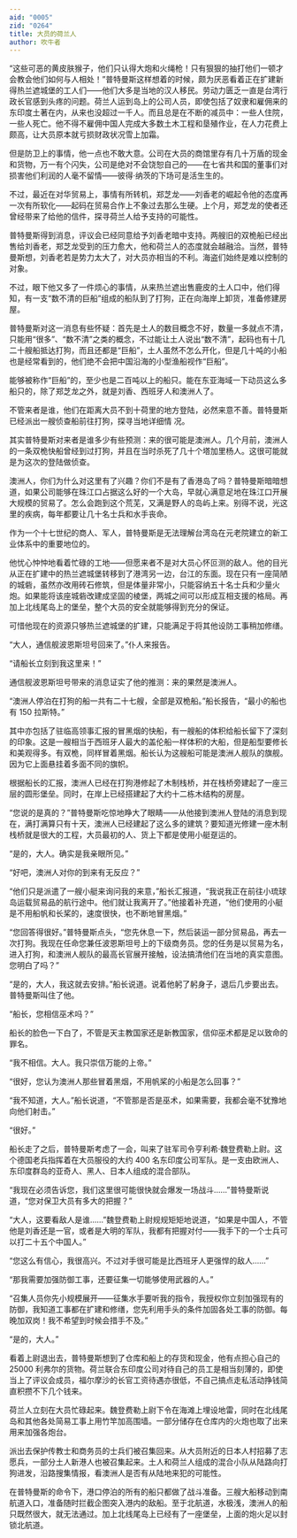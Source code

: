 ```yaml
---
aid: "0005"
zid: "0264"
title: 大员的荷兰人
author: 吹牛者
---
```


“这些可恶的黄皮肤猴子，他们只认得大炮和火绳枪！只有狠狠的抽打他们一顿才会教会他们如何与人相处！”普特曼斯这样想着的时候，颇为厌恶看着正在扩建新得热兰遮城堡的工人们——他们大多是当地的汉人移民。劳动力匮乏一直是台湾行政长官感到头疼的问题。荷兰人运到岛上的公司人员，即使包括了奴隶和雇佣来的东印度土著在内，从来也没超过一千人。而且总是在不断的减员中：一些人住院，一些人死亡。他不得不雇佣中国人完成大多数土木工程和垦殖作业，在人力花费上颇高，让大员原本就亏损财政状况雪上加霜。

但是防卫上的事情，他一点也不敢大意。公司在大员的商馆里存有几十万盾的现金和货物，万一有个闪失，公司是绝对不会饶恕自己的——在七省共和国的董事们对损害他们利润的人毫不留情——彼得·纳茨的下场可是活生生的。

不过，最近在对华贸易上，事情有所转机，郑芝龙——刘香老的崛起令他的态度再一次有所软化——起码在贸易合作上不象过去那么生硬。上个月，郑芝龙的使者还曾经带来了给他的信件，探寻荷兰人给予支持的可能性。

普特曼斯得到消息，评议会已经同意给予刘香老暗中支持。两艘旧的双桅船已经出售给刘香老，郑芝龙受到的压力愈大，他和荷兰人的态度就会越融洽。当然，普特曼斯想，刘香老若是势力太大了，对大员亦相当的不利。海盗们始终是难以控制的对象。

不过，眼下他又多了一件烦心的事情，从来热兰遮出售鹿皮的土人口中，他们得知，有一支“数不清的巨船”组成的船队到了打狗，正在向海岸上卸货，准备修建房屋。

普特曼斯对这一消息有些怀疑：首先是土人的数目概念不好，数量一多就点不清，只能用“很多”、“数不清”之类的概念，不过能让土人说出“数不清”，起码也有十几二十艘船抵达打狗，而且还都是“巨船”，土人虽然不怎么开化，但是几十吨的小船也是经常看到的，他们绝不会把中国沿海的小型渔船视作“巨船”。

能够被称作“巨船”的，至少也是二百吨以上的船只。能在东亚海域一下动员这么多船只的，除了郑芝龙之外，就是刘香、西班牙人和澳洲人了。

不管来者是谁，他们在距离大员不到十荷里的地方登陆，必然来意不善。普特曼斯已经派出一艘侦查船前往打狗，探寻当地详细情
况。

其实普特曼斯对来者是谁多少有些预测：来的很可能是澳洲人。几个月前，澳洲人的一条双桅快船曾经到过打狗，并且在当时杀死了几十个塔加里杨人。这很可能就是为这次的登陆做侦查。

澳洲人，你们为什么对这里有了兴趣？你们不是有了香港岛了吗？普特曼斯暗暗想道，如果公司能够在珠江口占据这么好的一个大岛，早就心满意足地在珠江口开展大规模的贸易了。怎么会跑到这个荒芜，又满是野人的岛屿上来。别得不说，光这里的疾病，每年都要让几十名士兵和水手丧命。

作为一个十七世纪的商人、军人，普特曼斯是无法理解台湾岛在元老院建立的新工业体系中的重要地位的。

他忧心忡忡地看着忙碌的工地——但愿来者不是对大员心怀叵测的敌人。他的目光从正在扩建中的热兰遮城堡转移到了港湾另一边，台江的东面。现在只有一座简陋的城砦，虽然亦改用砖石修筑，但是体量非常小，只能容纳五十名士兵和少量火炮。如果能将该座城砦改建成坚固的棱堡，两城之间可以形成互相支援的格局。再加上北线尾岛上的堡垒，整个大员的安全就能够得到充分的保证。

可惜他现在的资源只够热兰遮城堡的扩建，只能满足于将其他设防工事稍加修缮。

“大人，通信舰波恩斯坦号回来了。”仆人来报告。

“请船长立刻到我这里来！”

通信舰波恩斯坦号带来的消息证实了他的推测：来的果然是澳洲人。

“澳洲人停泊在打狗的船一共有二十七艘，全部是双桅船。”船长报告，“最小的船也有 150 拉斯特。”

其中亦包括了驻临高领事汇报的冒黑烟的快船，有一艘船的体积给船长留下了深刻的印象。这是一艘相当于西班牙人最大的盖伦船一样体积的大船，但是船型要修长和美观得多。有双桅，同样冒着黑烟。船长认为这艘船可能是澳洲人舰队的旗舰。因为它上面悬挂着多面不同的旗帜。

根据船长的汇报，澳洲人已经在打狗港修起了木制栈桥，并在栈桥旁建起了一座三层的圆形堡垒。同时，在岸上已经搭建起了大约十二栋木结构的房屋。

“您说的是真的？”普特曼斯吃惊地睁大了眼睛——从他接到澳洲人登陆的消息到现在，满打满算只有十天，澳洲人已经建起了这么多的建筑？要知道光修建一座木制栈桥就是很大的工程，大员最初的人、货上下都是使用小艇趸运的。

“是的，大人。确实是我亲眼所见。”

“好吧，澳洲人对你的到来有无反应？”

“他们只是派遣了一艘小艇来询问我的来意，”船长汇报道，“我说我正在前往小琉球岛运载贸易品的航行途中。他们就让我离开了。”他接着补充道，“他们使用的小艇是不用船帆和长桨的，速度很快，也不断地冒黑烟。”

“您回答得很好。”普特曼斯点头，“您先休息一下，然后装运一部分贸易品，再去一次打狗。我现在任命您兼任波恩斯坦号上的下级商务员。您的任务是以贸易为名，进入打狗，和澳洲人舰队的最高长官展开接触，设法搞清他们在当地的真实意图。您明白了吗？”

“是的，大人，我这就去安排。”船长说道。说着他躬了躬身子，退后几步要出去。普特曼斯叫住了他。

“船长，您相信巫术吗？”

船长的脸色一下白了，不管是天主教国家还是新教国家，信仰巫术都是足以致命的罪名。

“我不相信。大人。我只崇信万能的上帝。”

“很好，您认为澳洲人那些冒着黑烟，不用帆桨的小船是怎么回事？”

“我不知道，大人。”船长说道，“不管那是否是巫术，如果需要，我都会毫不犹豫地向他们射击。”

“很好。”

船长走了之后，普特曼斯考虑了一会，叫来了驻军司令亨利希·魏登费勒上尉。这个德国老兵指挥着在大员服役的大约 400 名东印度公司军队。是一支由欧洲人、东印度群岛的亚奇人、黑人、日本人组成的混合部队。

“我现在必须告诉您，我们这里很可能很快就会爆发一场战斗……”普特曼斯说道，“您对保卫大员有多大的把握？”

“大人，这要看敌人是谁……”魏登费勒上尉规规矩矩地说道，“如果是中国人，不管他是刘香还是一官，或者是大明的军队，我都有把握对付——我手下的一个士兵可以打二十五个中国人。”

“您这么有信心，我很高兴。不过对手很可能是比西班牙人更强悍的敌人……”

“那我需要加强防御工事，还要征集一切能够使用武器的人。”

“召集人员你先小规模展开——征集水手要听我的指令，我授权你立刻加强现有的防御，我知道工事都在扩建和修缮，您先利用手头的条件加固各处工事的防御。每晚加双岗！我不希望到时候会措手不及。”

“是的，大人。”

看着上尉退出去，普特曼斯想到了仓库和船上的存货和现金，他有点担心自己的 25000 利弗尔的货物。荷兰联合东印度公司对待自己的员工是相当刻薄的，即使当上了评议会成员，福尔摩沙的长官工资待遇亦很低，不自己搞点走私活动挣钱简直积攒不下几个钱来。

荷兰人立刻在大员忙碌起来。魏登费勒上尉下令在海滩上埋设地雷，同时在北线尾岛和其他各处简易工事上用竹竿加高围墙。一部分储存在仓库内的火炮也取了出来用来加强各炮台。

派出去保护传教士和商务员的士兵们被召集回来。从大员附近的日本人村招募了志愿兵，一部分土人新港人也被召集起来。土人和荷兰人组成的混合小队从陆路向打狗进发，沿路搜集情报，看澳洲人是否有从陆地来犯的可能性。

在普特曼斯的命令下，港口停泊的所有的船只都做了战斗准备。三艘大船移动到南航道入口，准备随时拦截企图突入港内的敌船。至于北航道，水极浅，澳洲人的船只既然很大，就无法通过。加上北线尾岛上已经有了一座堡垒，上面的炮火足以封锁北航道。
